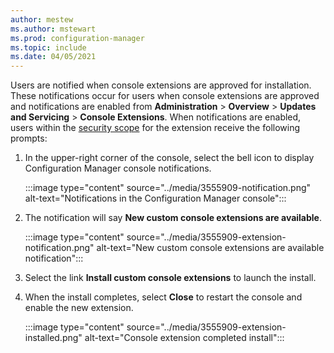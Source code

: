 ```yaml
---
author: mestew
ms.author: mstewart
ms.prod: configuration-manager
ms.topic: include
ms.date: 04/05/2021
---
```

<!--This file is shared by the admin-console-extensions.md, and admin-console-notifications.md files. Some headings may be context driven by the article-->

Users are notified when console extensions are approved for installation. These notifications occur for users when console extensions are approved and notifications are enabled from **Administration** > **Overview** > **Updates and Servicing** > **Console Extensions**. When notifications are enabled, users within the [security scope](../../../understand/fundamentals-of-role-based-administration.md#security-scopes) for the extension receive the following prompts:

1. In the upper-right corner of the console, select the bell icon to display Configuration Manager console notifications.

   :::image type="content" source="../media/3555909-notification.png" alt-text="Notifications in the Configuration Manager console":::

1. The notification will say **New custom console extensions are available**.

   :::image type="content" source="../media/3555909-extension-notification.png" alt-text="New custom console extensions are available notification":::

1. Select the link **Install custom console extensions** to launch the install.
1. When the install completes, select **Close** to restart the console and enable the new extension.

    :::image type="content" source="../media/3555909-extension-installed.png" alt-text="Console extension completed install":::
